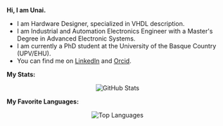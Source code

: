 **Hi, I am Unai.**
* I am Hardware Designer, specialized in VHDL description.
* I am Industrial and Automation Electronics Engineer with a Master's Degree in Advanced Electronic Systems.
* I am currently a PhD student at the University of the Basque Country (UPV/EHU).
* You can find me on [LinkedIn][linkedin] and [Orcid][orcid].
 
**My Stats:**

<p align="center">
  <img src="https://github-readme-stats.vercel.app/api?username=unike267&show_icons=true" alt="GitHub Stats">
</p>

**My Favorite Languages:**

<p align="center">
  <img src="https://github-readme-stats.vercel.app/api/top-langs/?username=unike267&layout=compact" alt="Top Languages">
</p>

[linkedin]: https://www.linkedin.com/in/unai-sainz-estebanez/
[orcid]: https://orcid.org/0000-0002-4120-8313
